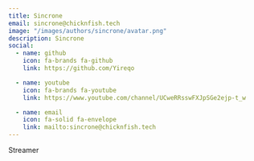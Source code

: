 ```yaml
---
title: Sincrone
email: sincrone@chicknfish.tech
image: "/images/authors/sincrone/avatar.png"
description: Sincrone
social:
  - name: github
    icon: fa-brands fa-github
    link: https://github.com/Yireqo

  - name: youtube
    icon: fa-brands fa-youtube
    link: https://www.youtube.com/channel/UCweRRsswFXJpSGe2ejp-t_w

  - name: email
    icon: fa-solid fa-envelope
    link: mailto:sincrone@chicknfish.tech
---
```


Streamer
